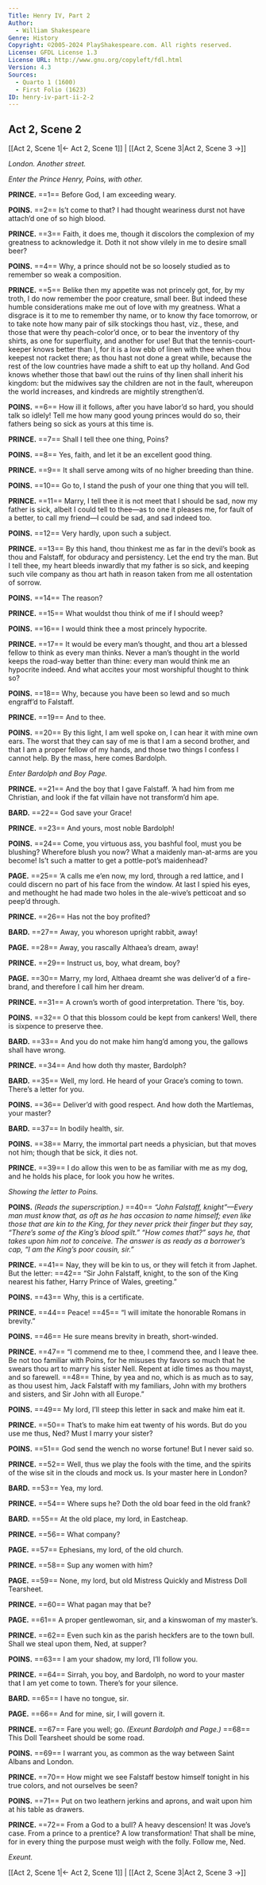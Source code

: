 ```yaml
---
Title: Henry IV, Part 2
Author: 
  - William Shakespeare
Genre: History
Copyright: ©2005-2024 PlayShakespeare.com. All rights reserved.
License: GFDL License 1.3
License URL: http://www.gnu.org/copyleft/fdl.html
Version: 4.3
Sources:
  - Quarto 1 (1600)
  - First Folio (1623)
ID: henry-iv-part-ii-2-2
---
```


## Act 2, Scene 2
[[Act 2, Scene 1|← Act 2, Scene 1]] | [[Act 2, Scene 3|Act 2, Scene 3 →]]

*London. Another street.*

*Enter the Prince Henry, Poins, with other.*

**PRINCE.**
==1== Before God, I am exceeding weary.

**POINS.**
==2== Is’t come to that? I had thought weariness durst not have attach’d one of so high blood.

**PRINCE.**
==3== Faith, it does me, though it discolors the complexion of my greatness to acknowledge it. Doth it not show vilely in me to desire small beer?

**POINS.**
==4== Why, a prince should not be so loosely studied as to remember so weak a composition.

**PRINCE.**
==5== Belike then my appetite was not princely got, for, by my troth, I do now remember the poor creature, small beer. But indeed these humble considerations make me out of love with my greatness. What a disgrace is it to me to remember thy name, or to know thy face tomorrow, or to take note how many pair of silk stockings thou hast, viz., these, and those that were thy peach-color’d once, or to bear the inventory of thy shirts, as one for superfluity, and another for use! But that the tennis-court-keeper knows better than I, for it is a low ebb of linen with thee when thou keepest not racket there; as thou hast not done a great while, because the rest of the low countries have made a shift to eat up thy holland. And God knows whether those that bawl out the ruins of thy linen shall inherit his kingdom: but the midwives say the children are not in the fault, whereupon the world increases, and kindreds are mightily strengthen’d.

**POINS.**
==6== How ill it follows, after you have labor’d so hard, you should talk so idlely! Tell me how many good young princes would do so, their fathers being so sick as yours at this time is.

**PRINCE.**
==7== Shall I tell thee one thing, Poins?

**POINS.**
==8== Yes, faith, and let it be an excellent good thing.

**PRINCE.**
==9== It shall serve among wits of no higher breeding than thine.

**POINS.**
==10== Go to, I stand the push of your one thing that you will tell.

**PRINCE.**
==11== Marry, I tell thee it is not meet that I should be sad, now my father is sick, albeit I could tell to thee—as to one it pleases me, for fault of a better, to call my friend—I could be sad, and sad indeed too.

**POINS.**
==12== Very hardly, upon such a subject.

**PRINCE.**
==13== By this hand, thou thinkest me as far in the devil’s book as thou and Falstaff, for obduracy and persistency. Let the end try the man. But I tell thee, my heart bleeds inwardly that my father is so sick, and keeping such vile company as thou art hath in reason taken from me all ostentation of sorrow.

**POINS.**
==14== The reason?

**PRINCE.**
==15== What wouldst thou think of me if I should weep?

**POINS.**
==16== I would think thee a most princely hypocrite.

**PRINCE.**
==17== It would be every man’s thought, and thou art a blessed fellow to think as every man thinks. Never a man’s thought in the world keeps the road-way better than thine: every man would think me an hypocrite indeed. And what accites your most worshipful thought to think so?

**POINS.**
==18== Why, because you have been so lewd and so much engraff’d to Falstaff.

**PRINCE.**
==19== And to thee.

**POINS.**
==20== By this light, I am well spoke on, I can hear it with mine own ears. The worst that they can say of me is that I am a second brother, and that I am a proper fellow of my hands, and those two things I confess I cannot help. By the mass, here comes Bardolph.

*Enter Bardolph and Boy Page.*

**PRINCE.**
==21== And the boy that I gave Falstaff. ’A had him from me Christian, and look if the fat villain have not transform’d him ape.

**BARD.**
==22== God save your Grace!

**PRINCE.**
==23== And yours, most noble Bardolph!

**POINS.**
==24== Come, you virtuous ass, you bashful fool, must you be blushing? Wherefore blush you now? What a maidenly man-at-arms are you become! Is’t such a matter to get a pottle-pot’s maidenhead?

**PAGE.**
==25== ’A calls me e’en now, my lord, through a red lattice, and I could discern no part of his face from the window. At last I spied his eyes, and methought he had made two holes in the ale-wive’s petticoat and so peep’d through.

**PRINCE.**
==26== Has not the boy profited?

**BARD.**
==27== Away, you whoreson upright rabbit, away!

**PAGE.**
==28== Away, you rascally Althaea’s dream, away!

**PRINCE.**
==29== Instruct us, boy, what dream, boy?

**PAGE.**
==30== Marry, my lord, Althaea dreamt she was deliver’d of a fire-brand, and therefore I call him her dream.

**PRINCE.**
==31== A crown’s worth of good interpretation. There ’tis, boy.

**POINS.**
==32== O that this blossom could be kept from cankers! Well, there is sixpence to preserve thee.

**BARD.**
==33== And you do not make him hang’d among you, the gallows shall have wrong.

**PRINCE.**
==34== And how doth thy master, Bardolph?

**BARD.**
==35== Well, my lord. He heard of your Grace’s coming to town. There’s a letter for you.

**POINS.**
==36== Deliver’d with good respect. And how doth the Martlemas, your master?

**BARD.**
==37== In bodily health, sir.

**POINS.**
==38== Marry, the immortal part needs a physician, but that moves not him; though that be sick, it dies not.

**PRINCE.**
==39== I do allow this wen to be as familiar with me as my dog, and he holds his place, for look you how he writes.

*Showing the letter to Poins.*

**POINS.**
*(Reads the superscription.)*
==40== *“John Falstaff, knight”—Every man must know that, as oft as he has occasion to name himself; even like those that are kin to the King, for they never prick their finger but they say, “There’s some of the King’s blood spilt.” “How comes that?” says he, that takes upon him not to conceive. The answer is as ready as a borrower’s cap, “I am the King’s poor cousin, sir.”*

**PRINCE.**
==41== Nay, they will be kin to us, or they will fetch it from Japhet. But the letter:
==42== “Sir John Falstaff, knight, to the son of the King nearest his father, Harry Prince of Wales, greeting.”

**POINS.**
==43== Why, this is a certificate.

**PRINCE.**
==44== Peace!
==45== “I will imitate the honorable Romans in brevity.”

**POINS.**
==46== He sure means brevity in breath, short-winded.

**PRINCE.**
==47== “I commend me to thee, I commend thee, and I leave thee. Be not too familiar with Poins, for he misuses thy favors so much that he swears thou art to marry his sister Nell. Repent at idle times as thou mayst, and so farewell.
==48== Thine, by yea and no, which is as much as to say, as thou usest him, Jack Falstaff with my familiars, John with my brothers and sisters, and Sir John with all Europe.”

**POINS.**
==49== My lord, I’ll steep this letter in sack and make him eat it.

**PRINCE.**
==50== That’s to make him eat twenty of his words. But do you use me thus, Ned? Must I marry your sister?

**POINS.**
==51== God send the wench no worse fortune! But I never said so.

**PRINCE.**
==52== Well, thus we play the fools with the time, and the spirits of the wise sit in the clouds and mock us. Is your master here in London?

**BARD.**
==53== Yea, my lord.

**PRINCE.**
==54== Where sups he? Doth the old boar feed in the old frank?

**BARD.**
==55== At the old place, my lord, in Eastcheap.

**PRINCE.**
==56== What company?

**PAGE.**
==57== Ephesians, my lord, of the old church.

**PRINCE.**
==58== Sup any women with him?

**PAGE.**
==59== None, my lord, but old Mistress Quickly and Mistress Doll Tearsheet.

**PRINCE.**
==60== What pagan may that be?

**PAGE.**
==61== A proper gentlewoman, sir, and a kinswoman of my master’s.

**PRINCE.**
==62== Even such kin as the parish heckfers are to the town bull. Shall we steal upon them, Ned, at supper?

**POINS.**
==63== I am your shadow, my lord, I’ll follow you.

**PRINCE.**
==64== Sirrah, you boy, and Bardolph, no word to your master that I am yet come to town. There’s for your silence.

**BARD.**
==65== I have no tongue, sir.

**PAGE.**
==66== And for mine, sir, I will govern it.

**PRINCE.**
==67== Fare you well; go.
*(Exeunt Bardolph and Page.)*
==68== This Doll Tearsheet should be some road.

**POINS.**
==69== I warrant you, as common as the way between Saint Albans and London.

**PRINCE.**
==70== How might we see Falstaff bestow himself tonight in his true colors, and not ourselves be seen?

**POINS.**
==71== Put on two leathern jerkins and aprons, and wait upon him at his table as drawers.

**PRINCE.**
==72== From a God to a bull? A heavy descension! It was Jove’s case. From a prince to a prentice? A low transformation! That shall be mine, for in every thing the purpose must weigh with the folly. Follow me, Ned.

*Exeunt.*

[[Act 2, Scene 1|← Act 2, Scene 1]] | [[Act 2, Scene 3|Act 2, Scene 3 →]]